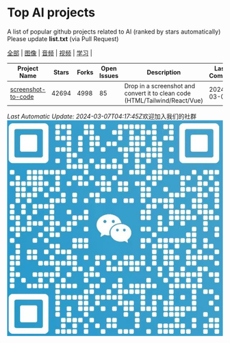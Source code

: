 # Top AI projects
A list of popular github projects related to AI (ranked by stars automatically)
Please update **list.txt** (via Pull Request)

<a href="./README.md">全部</a> |   <a href="./READMEpicture.md">图像</a> |   <a href="./READMEaudio.md">音频</a> | <a href="./READMEvideo.md">视频</a> | <a href="./READMElearn.md">学习</a> | 

| Project Name | Stars | Forks | Open Issues | Description | Last Commit |
| ------------ | ----- | ----- | ----------- | ----------- | ----------- |
| [screenshot-to-code](https://github.com/abi/screenshot-to-code) | 42694 | 4998 | 85 | Drop in a screenshot and convert it to clean code (HTML/Tailwind/React/Vue) | 2024-03-06 |

*Last Automatic Update: 2024-03-07T04:17:45Z*欢迎加入我们的社群 ![](https://raw.githubusercontent.com/mouuii/picture/master/weichat.jpg) 